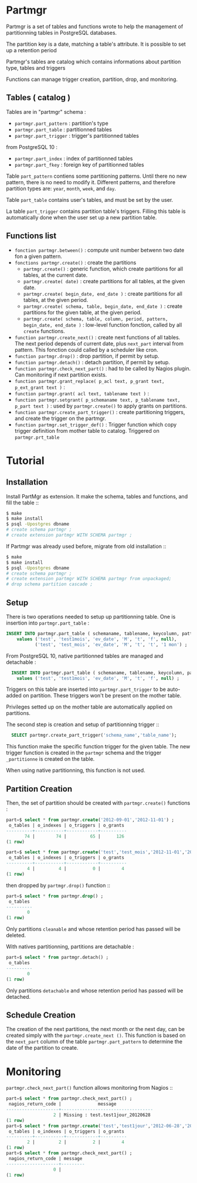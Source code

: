 # Partmgr

Partmgr is a set of tables and functions wrote to help the management
of partitionning tables in PostgreSQL databases.

The partition key is a date, matching a table's attribute. It is
possible to set up a retention period

Partmgr's tables are catalog which contains informations about
partition type, tables and triggers

Functions can manage trigger creation, partition, drop, and
monitoring.

## Tables ( catalog )

Tables are in "partmgr" schema :

  - `partmgr.part_pattern` : partition's type
  - `partmgr.part_table` : partitionned tables
  - `partmgr.part_trigger` : trigger's partitionned tables

from PostgreSQL 10  :

  - `partmgr.part_index` : index of partitionned tables
  - `partmgr.part_fkey` : foreign key of partitionned tables

Table ``part_pattern`` contiens some partitioning patterns. Until
there no new pattern, there is no need to modify it. Different
patterns, and therefore partition types are: `year`, `month`,
`week`, and `day`.

Table `part_table` contains user's tables, and must be set by the user.

La table `part_trigger` contains partition table's triggers. Filling
this table is automatically done when the user set up a new partition
table.

## Functions list

  - `fonction partmgr.between()` : compute unit number betwenn two date fon a given pattern.
  - `fonctions partmgr.create()` : create the partitions
    -  `partmgr.create()` : generic function, which create partitions for all tables, at the current date.
    -  `partmgr.create( date)` : create partitions for all tables, at the given date.
    -  `partmgr.create( begin_date, end_date )` : create partitions for all tables, at the given period.
    -  `partmgr.create( schema, table, begin_date, end_date )` : create partitions for the given table, at the given period.
    - `partmgr.create( schema, table, column, period, pattern, begin_date, end_date )` : low-level function fonction, called by all
``create`` functions.
  - `function partmgr.create_next()` : create next functions of all tables. The next period depends of current date,
plus `next_part` interval from pattern. This fonction could called by a scheduler like cron.
  - `function partmgr.drop()` : drop partition, if permit by setup.
  - `function partmgr.detach()` : detach partition, if permit by setup.
  - `function partmgr.check_next_part()` : had to be called by Nagios plugin. Can monitoring if next partition exists.
  - `function partmgr.grant_replace( p_acl text, p_grant text, p_ext_grant text )` :
  - `function partmgr.grant( acl text, tablename text )` :
  - `function partmgr.setgrant( p_schemaname text, p_tablename text,
    p_part text )` : used by `partmgr.create()` to apply grants on
    partitions.
  - `function partmgr.create_part_trigger()` : create partitioning triggers, and create the trigger on the partmgr.
  - `function partmgr.set_trigger_def()` : Trigger function which copy
    trigger definition from mother table to catalog. Triggered on
    `partmgr.prt_table`

# Tutorial

## Installation

Install PartMgr as extension. It make the schema, tables and
functions, and fill the table ::

```bash
$ make
$ make install
$ psql -Upostgres dbname
# create schema partmgr ;
# create extension partmgr WITH SCHEMA partmgr ;
```

If Partmgr was already used before, migrate from old installation ::

```bash
$ make
$ make install
$ psql -Upostgres dbname
# create schema partmgr ;
# create extension partmgr WITH SCHEMA partmgr from unpackaged;
# drop schema partition cascade ;
```

## Setup

There is two operations needed to setup up partitionning table. One is
insertion into `partmgr.part_table` :

```sql
INSERT INTO partmgr.part_table ( schemaname, tablename, keycolumn, pattern, actif, cleanable, retention_period)
    values ('test', 'test1mois', 'ev_date', 'M', 't', 'f', null),
           ('test', 'test_mois', 'ev_date', 'M', 't', 't', '1 mon') ;
```

From PostgreSQL 10, native partitionned tables are managed and detachable :

```sql
  INSERT INTO partmgr.part_table ( schemaname, tablename, keycolumn, pattern, actif, detachable, retention_period)
    values ('test', 'test1mois', 'ev_date', 'M', 't', 'f', null) ;
```

Triggers on this table are inserted into `partmgr.part_trigger` to
be auto-added on partition. These triggers won't be present on the
mother table.

Privileges setted up on the mother table are automatically applied on
partitions.

The second step is creation and setup of partitionning trigger ::

```sql
  SELECT partmgr.create_part_trigger('schema_name','table_name');
```

This function make the specific function trigger for the given
table. The new trigger function is created in the `partmgr` schema
and the trigger `_partitionne` is created on the table.

When using native partitionning, this function is not used.

## Partition Creation

Then, the set of partition should be created with `partmgr.create()` functions :

```sql
part=$ select * from partmgr.create('2012-09-01','2012-11-01') ;
 o_tables | o_indexes | o_triggers | o_grants
----------+-----------+------------+----------
       74 |        74 |         65 |      126
(1 row)
```

```sql
part=$ select * from partmgr.create('test','test_mois','2012-11-01','2013-03-01') ;
 o_tables | o_indexes | o_triggers | o_grants
----------+-----------+------------+----------
        4 |         4 |          0 |        4
(1 row)
```

then dropped by `partmgr.drop()` function ::

```sql
part=$ select * from partmgr.drop() ;
 o_tables
----------
        0
(1 row)
```

Only partitions `cleanable`  and whose retention period has passed will be deleted.

With natives partitionning, partitions are detachable :

```sql
part=$ select * from partmgr.detach() ;
 o_tables
----------
        0
(1 row)
```

Only partitions `detachable`  and whose retention period has passed will be detached.

## Schedule Creation

The creation of the next partitions, the next month or the next day,
can be created simply with the `partmgr.create_next ()`. This
function is based on the `next_part` column of the table
`partmgr.part_pattern` to determine the date of the partition to
create.

# Monitoring

`partmgr.check_next_part()` function allows monitoring from Nagios ::

```sql
part=$ select * from partmgr.check_next_part() ;
 nagios_return_code |              message
--------------------+-----------------------------------
                  2 | Missing : test.test1jour_20120628
(1 row)
part=$ select * from partmgr.create('test','test1jour','2012-06-28','2012-06-29') ;
 o_tables | o_indexes | o_triggers | o_grants
----------+-----------+------------+----------
        2 |         2 |          2 |        4
(1 row)
part=$ select * from partmgr.check_next_part() ;
 nagios_return_code | message
--------------------+---------
                  0 |
(1 row)
```
